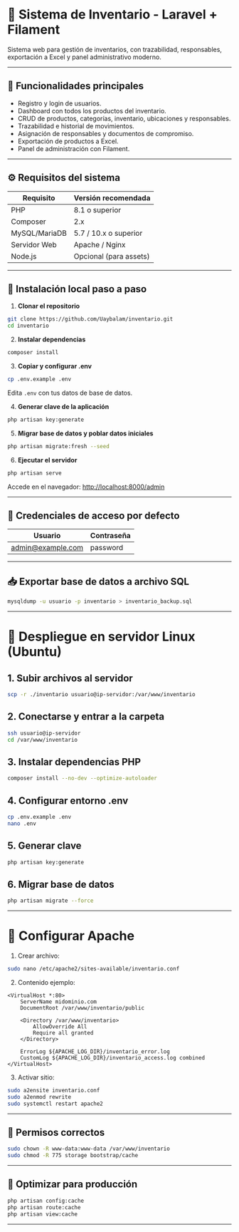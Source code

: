 # 📆 Sistema de Inventario - Laravel + Filament

Sistema web para gestión de inventarios, con trazabilidad, responsables, exportación a Excel y panel administrativo moderno.

---

## 🚀 Funcionalidades principales

* Registro y login de usuarios.
* Dashboard con todos los productos del inventario.
* CRUD de productos, categorías, inventario, ubicaciones y responsables.
* Trazabilidad e historial de movimientos.
* Asignación de responsables y documentos de compromiso.
* Exportación de productos a Excel.
* Panel de administración con Filament.

---

## ⚙️ Requisitos del sistema

| Requisito     | Versión recomendada    |
| ------------- | ---------------------- |
| PHP           | 8.1 o superior         |
| Composer      | 2.x                    |
| MySQL/MariaDB | 5.7 / 10.x o superior  |
| Servidor Web  | Apache / Nginx         |
| Node.js       | Opcional (para assets) |

---

## 📅 Instalación local paso a paso

1. **Clonar el repositorio**

```bash
git clone https://github.com/Uaybalam/inventario.git
cd inventario
```

2. **Instalar dependencias**

```bash
composer install
```

3. **Copiar y configurar .env**

```bash
cp .env.example .env
```

Edita `.env` con tus datos de base de datos.

4. **Generar clave de la aplicación**

```bash
php artisan key:generate
```

5. **Migrar base de datos y poblar datos iniciales**

```bash
php artisan migrate:fresh --seed
```

6. **Ejecutar el servidor**

```bash
php artisan serve
```

Accede en el navegador: [http://localhost:8000/admin](http://localhost:8000/admin)

---

## 📄 Credenciales de acceso por defecto

| Usuario                                       | Contraseña |
| --------------------------------------------- | ---------- |
| [admin@example.com](mailto:admin@example.com) | password   |

---

## 📥 Exportar base de datos a archivo SQL

```bash
mysqldump -u usuario -p inventario > inventario_backup.sql
```

---

# 🚀 Despliegue en servidor Linux (Ubuntu)

## 1. Subir archivos al servidor

```bash
scp -r ./inventario usuario@ip-servidor:/var/www/inventario
```

## 2. Conectarse y entrar a la carpeta

```bash
ssh usuario@ip-servidor
cd /var/www/inventario
```

## 3. Instalar dependencias PHP

```bash
composer install --no-dev --optimize-autoloader
```

## 4. Configurar entorno .env

```bash
cp .env.example .env
nano .env
```

## 5. Generar clave

```bash
php artisan key:generate
```

## 6. Migrar base de datos

```bash
php artisan migrate --force
```

---

# 🔌 Configurar Apache

1. Crear archivo:

```bash
sudo nano /etc/apache2/sites-available/inventario.conf
```

2. Contenido ejemplo:

```apacheconf
<VirtualHost *:80>
    ServerName midominio.com
    DocumentRoot /var/www/inventario/public

    <Directory /var/www/inventario>
        AllowOverride All
        Require all granted
    </Directory>

    ErrorLog ${APACHE_LOG_DIR}/inventario_error.log
    CustomLog ${APACHE_LOG_DIR}/inventario_access.log combined
</VirtualHost>
```

3. Activar sitio:

```bash
sudo a2ensite inventario.conf
sudo a2enmod rewrite
sudo systemctl restart apache2
```

---

## 📂 Permisos correctos

```bash
sudo chown -R www-data:www-data /var/www/inventario
sudo chmod -R 775 storage bootstrap/cache
```

---

## 🔐 Optimizar para producción

```bash
php artisan config:cache
php artisan route:cache
php artisan view:cache
```

---
